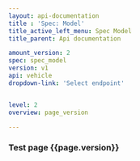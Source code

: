 ```yaml
---
layout: api-documentation
title : 'Spec: Model'
title_active_left_menu: Spec Model
title_parent: Api documentation

amount_version: 2
spec: spec_model
version: v1
api: vehicle
dropdown-link: 'Select endpoint'


level: 2
overview: page_version

---
```



### Test page {{page.version}}


